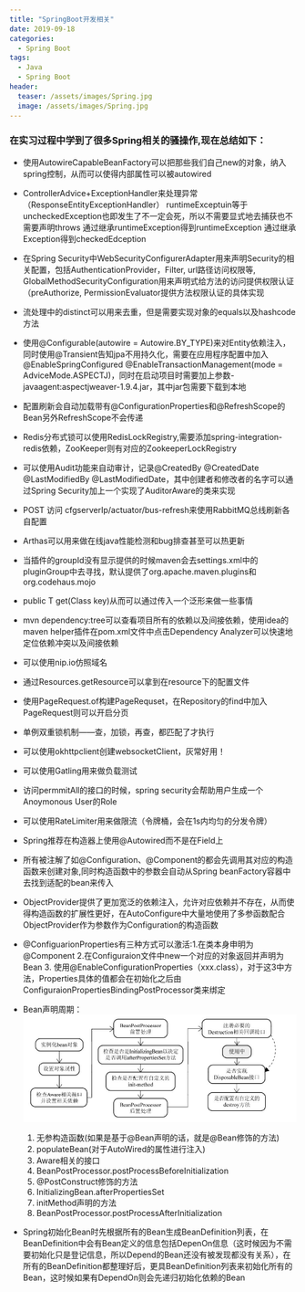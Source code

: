 ```yaml
---
title: "SpringBoot开发相关"
date: 2019-09-18
categories:
  - Spring Boot
tags:
  - Java
  - Spring Boot
header:
  teaser: /assets/images/Spring.jpg
  image: /assets/images/Spring.jpg
---
```


### 在实习过程中学到了很多Spring相关的骚操作,现在总结如下：

- 使用AutowireCapableBeanFactory可以把那些我们自己new的对象，纳入spring控制，从而可以使得内部属性可以被autowired

- ControllerAdvice+ExceptionHandler来处理异常（ResponseEntityExceptionHandler）
runtimeExceptuin等于uncheckedException也即发生了不一定会死，所以不需要显式地去捕获也不需要声明throws
通过继承runtimeException得到runtimeException
通过继承Exception得到checkedEdception

- 在Spring Security中WebSecurityConfigurerAdapter用来声明Security的相关配置，包括AuthenticationProvider，Filter, url路径访问权限等, GlobalMethodSecurityConfiguration用来声明式给方法的访问提供权限认证（preAuthorize, PermissionEvaluator提供方法权限认证的具体实现

- 流处理中的distinct可以用来去重，但是需要实现对象的equals以及hashcode方法

- 使用@Configurable(autowire = Autowire.BY_TYPE)来对Entity依赖注入，同时使用@Transient告知jpa不用持久化，需要在应用程序配置中加入@EnableSpringConfigured @EnableTransactionManagement(mode = AdviceMode.ASPECTJ)，同时在启动项目时需要加上参数-javaagent:aspectjweaver-1.9.4.jar，其中jar包需要下载到本地

- 配置刷新会自动加载带有@ConfigurationProperties和@RefreshScope的Bean另外RefreshScope不会传递

- Redis分布式锁可以使用RedisLockRegistry,需要添加spring-integration-redis依赖，ZooKeeper则有对应的ZookeeperLockRegistry

- 可以使用Audit功能来自动审计，记录@CreatedBy @CreatedDate @LastModifiedBy @LastModifiedDate，其中创建者和修改者的名字可以通过Spring Security加上一个实现了AuditorAware的类来实现

- POST 访问 cfgserverIp/actuator/bus-refresh来使用RabbitMQ总线刷新各自配置

- Arthas可以用来做在线java性能检测和bug排查甚至可以热更新

- 当插件的groupId没有显示提供的时候maven会去settings.xml中的pluginGroup中去寻找，默认提供了org.apache.maven.plugins和org.codehaus.mojo

- public <T> T get(Class<T> key)从而可以通过传入一个泛形来做一些事情

- mvn dependency:tree可以查看项目所有的依赖以及间接依赖，使用idea的maven helper插件在pom.xml文件中点击Dependency Analyzer可以快速地定位依赖冲突以及间接依赖

- 可以使用nip.io仿照域名

- 通过Resources.getResource可以拿到在resource下的配置文件

- 使用PageRequest.of构建PageRequset，在Repository的find中加入PageRequest则可以开启分页

- 单例双重锁机制——查，加锁，再查，都匹配了才执行

- 可以使用okhttpclient创建websocketClient，灰常好用！

- 可以使用Gatling用来做负载测试

- 访问permmitAll的接口的时候，spring security会帮助用户生成一个Anoymonous User的Role

- 可以使用RateLimiter用来做限流（令牌桶，会在1s内均匀的分发令牌）

- Spring推荐在构造器上使用@Autowired而不是在Field上

- 所有被注解了如@Configuration、@Component的都会先调用其对应的构造函数来创建对象,同时构造函数中的参数会自动从Spring beanFactory容器中去找到适配的bean来传入

- ObjectProvider提供了更加宽泛的依赖注入，允许对应依赖并不存在，从而使得构造函数的扩展性更好，在AutoConfigure中大量地使用了多参函数配合ObjectProvider作为参数作为Configuration的构造函数

- @ConfiguarionProperties有三种方式可以激活:1.在类本身申明为@Component 2.在Configuraion文件中new一个对应的对象返回并声明为Bean 3. 使用@EnableConfigurationProperties（xxx.class），对于这3中方法，Properties具体的值都会在初始化之后由ConfiguraionPropertiesBindingPostProcessor类来绑定

- Bean声明周期：![Bean生命周期](/assets/images/lifecycle.jpg)
  1. 无参构造函数(如果是基于@Bean声明的话，就是@Bean修饰的方法)
  2. populateBean(对于AutoWired的属性进行注入)
  3. Aware相关的接口
  4. BeanPostProcessor.postProcessBeforeInitialization
  5. @PostConstruct修饰的方法
  6. InitializingBean.afterPropertiesSet
  7. initMethod声明的方法
  8. BeanPostProcessor.postProcessAfterInitialization

- Spring初始化Bean时先根据所有的Bean生成BeanDefinition列表，在BeanDefinition中会有Bean定义的信息包括DepenOn信息（这时候因为不需要初始化只是登记信息，所以Depend的Bean还没有被发现都没有关系），在所有的BeanDefinition都整理好后，更具BeanDefinition列表来初始化所有的Bean，这时候如果有DependOn则会先递归初始化依赖的Bean